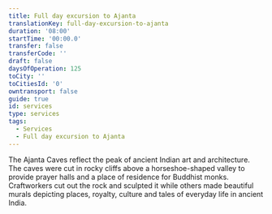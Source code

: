 ```yaml
---
title: Full day excursion to Ajanta
translationKey: full-day-excursion-to-ajanta
duration: '08:00'
startTime: '00:00.0'
transfer: false
transferCode: ''
draft: false
daysOfOperation: 125
toCity: ''
toCitiesId: '0'
owntransport: false
guide: true
id: services
type: services
tags:
  - Services
  - Full day excursion to Ajanta
---
```

The Ajanta Caves reflect the peak of ancient Indian art and architecture. The caves were cut in rocky cliffs above a horseshoe-shaped valley to provide prayer halls and a place of residence for Buddhist monks. Craftworkers cut out the rock and sculpted it while others made beautiful murals depicting places, royalty, culture and tales of everyday life in ancient India.